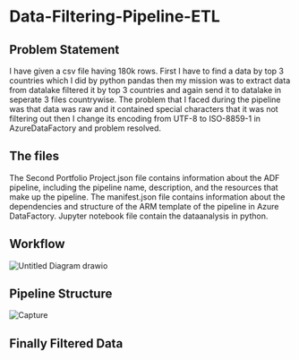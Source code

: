 # Data-Filtering-Pipeline-ETL
## Problem Statement
I have given a csv file having 180k rows. First I have to find a data by top 3 countries which I did by python pandas then my mission was to extract data from datalake filtered it by top 3 countries and again send it to datalake in seperate 3 files countrywise. The problem that I faced during the pipeline was that data was raw and it contained special characters that it was not filtering out then I change its encoding from UTF-8 to ISO-8859-1 in AzureDataFactory and problem resolved.
## The files
 The Second Portfolio Project.json file contains information about the ADF pipeline, including the pipeline name, description, and the resources that make up the pipeline. The manifest.json file contains information about the dependencies and structure of the ARM template of the pipeline in Azure DataFactory. Jupyter notebook file contain the dataanalysis in python.
 ## Workflow
 ![Untitled Diagram drawio](https://user-images.githubusercontent.com/123824748/235349396-20c23355-6d52-4f4c-894c-1b59f4e2e699.png)
 ## Pipeline Structure
 ![Capture](https://user-images.githubusercontent.com/123824748/235349480-fb20895d-5a33-42b0-ae84-3fce4a09fc62.PNG)
 ## Finally Filtered Data
 

